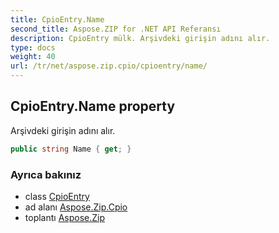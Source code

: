 ```yaml
---
title: CpioEntry.Name
second_title: Aspose.ZIP for .NET API Referansı
description: CpioEntry mülk. Arşivdeki girişin adını alır.
type: docs
weight: 40
url: /tr/net/aspose.zip.cpio/cpioentry/name/
---
```

## CpioEntry.Name property

Arşivdeki girişin adını alır.

```csharp
public string Name { get; }
```

### Ayrıca bakınız

* class [CpioEntry](../)
* ad alanı [Aspose.Zip.Cpio](../../cpioentry/)
* toplantı [Aspose.Zip](../../../)


